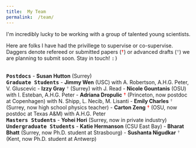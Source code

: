 ```yaml
---
title:  My Team
permalink:  /team/
---
```


I'm incredibly lucky to be working with a group of talented young scientists.

Here are folks I have had the privillege to supervise or co-supervise.  Daggers denote refereed or submitted papers (<span style="color: red;">&dagger;</span>) or advanced drafts  (<span style="color: gray;">&dagger;</span>) we are planning to submit soon. Stay in touch! <samp>:)</samp>

<br>
<kbd><b>Postdocs</b></kbd>
- <b>Susan Hutton</b> (Surrey)


<br>
<kbd><b>Graduate Students</b></kbd>
- <b>Jimmy Wen</b> (USC) with A. Robertson, A.H.G. Peter, V. Gluscevic
- <b>Izzy Gray</b> <span style="color: gray;">&dagger;</span> (Surrey) with J. Read
- <b>Nicole Gountanis</b> (OSU) with I. Esteban, A.H.G. Peter
- <b>Adriana Dropulic</b> <span style="color: red;">&dagger;</span> (Princeton, now postdoc at Copenhagen) with N. Shipp, L. Necib, M. Lisanti
- <b>Emily Charles</b> <span style="color: gray;">&dagger;</span> (Surrey, now high school physics teacher)
- <b>Carton Zeng</b> <span style="color: red;">&dagger;</span> (OSU, now postdoc at Texas A&M) with A.H.G. Peter


<br>
<kbd><b>Masters Students</b></kbd>
- <b>Yohei Hori</b> (Surrey, now in private industry)


<br>
<kbd><b>Undergraduate Students</b></kbd>
- <b>Katie Hermanson</b> (CSU East Bay)
- <b>Bharat Bhatt</b> (Surrey, now Ph.D. student at Strasbourg)
- <b>Sushanta Nigudkar</b> <span style="color: gray;">&dagger;</span> (Kent, now Ph.D. student at Antwerp)